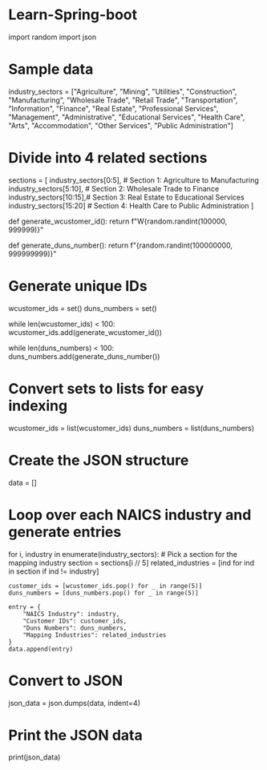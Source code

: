 # Learn-Spring-boot

import random
import json

# Sample data
industry_sectors = ["Agriculture", "Mining", "Utilities", "Construction", "Manufacturing",
                    "Wholesale Trade", "Retail Trade", "Transportation", "Information",
                    "Finance", "Real Estate", "Professional Services", "Management", 
                    "Administrative", "Educational Services", "Health Care", "Arts", 
                    "Accommodation", "Other Services", "Public Administration"]

# Divide into 4 related sections
sections = [
    industry_sectors[0:5],  # Section 1: Agriculture to Manufacturing
    industry_sectors[5:10], # Section 2: Wholesale Trade to Finance
    industry_sectors[10:15],# Section 3: Real Estate to Educational Services
    industry_sectors[15:20] # Section 4: Health Care to Public Administration
]

def generate_wcustomer_id():
    return f"W{random.randint(100000, 999999)}"

def generate_duns_number():
    return f"{random.randint(100000000, 999999999)}"

# Generate unique IDs
wcustomer_ids = set()
duns_numbers = set()

while len(wcustomer_ids) < 100:
    wcustomer_ids.add(generate_wcustomer_id())

while len(duns_numbers) < 100:
    duns_numbers.add(generate_duns_number())

# Convert sets to lists for easy indexing
wcustomer_ids = list(wcustomer_ids)
duns_numbers = list(duns_numbers)

# Create the JSON structure
data = []

# Loop over each NAICS industry and generate entries
for i, industry in enumerate(industry_sectors):
    # Pick a section for the mapping industry
    section = sections[i // 5]
    related_industries = [ind for ind in section if ind != industry]
    
    customer_ids = [wcustomer_ids.pop() for _ in range(5)]
    duns_numbers = [duns_numbers.pop() for _ in range(5)]
    
    entry = {
        "NAICS Industry": industry,
        "Customer IDs": customer_ids,
        "Duns Numbers": duns_numbers,
        "Mapping Industries": related_industries
    }
    data.append(entry)

# Convert to JSON
json_data = json.dumps(data, indent=4)

# Print the JSON data
print(json_data)
